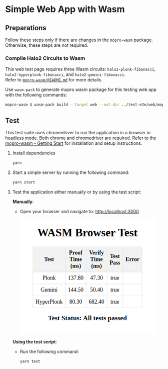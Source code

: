 # Simple Web App with Wasm

## Preparations

Follow these steps only if there are changes in the `mopro-wasm` package. Otherwise, these steps are not required.

### Compile Halo2 Circuits to Wasm

This web test page requires three Wasm circuits: `halo2-plonk-fibonacci`, `halo2-hyperplonk-fibonacci`, and `halo2-gemini-fibonacci`.  
Refer to [`mopro-wasm/README.md`](../../mopro-wasm/README.md) for more details.

Use `wasm-pack` to generate mopro wasm package for this testing web app with the following commands:

```bash
mopro-wasm $ wasm-pack build --target web --out-dir ../test-e2e/web/mopro-pkg  -- --all-features
```

## Test

This test suite uses chromedriver to run the application in a browser in headless mode. Both chrome and chromedriver are required.
Refer to the [mopro-wasm - Getting Start](../../mopro-wasm/README.md#getting-started) for installation and setup instructions.

1. Install dependencies

    ```bash
    yarn
    ```

2. Start a simple server by running the following command:

    ```bash
    yarn start
    ```

3. Test the application either manually or by using the test script:

   **Manually**:
   - Open your browser and navigate to: [http://localhost:3000](http://localhost:3000)
      
      ![Result of test on web browser](manual-test-result.png)

   **Using the test script**:
   - Run the following command:
     ```bash
     yarn test
     ```